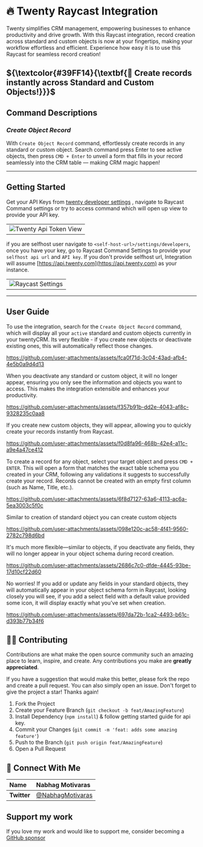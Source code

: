 <h1 align="left"> 🔥 Twenty Raycast Integration </h1>

Twenty simplifies CRM management, empowering businesses to enhance productivity and drive growth. With this Raycast integration, record creation across standard and custom objects is now at your fingertips, making your workflow effortless and efficient. Experience how easy it is to use this Raycast for seamless record creation!

## $\{\textcolor{#39FF14}{\textbf{🤝 Create records instantly across Standard and Custom Objects!}}}$

## Command Descriptions
### <i>Create Object Record</i>
With `Create Object Record` command, effortlessly create records in any standard or custom object. Search command press Enter to see active objects, then press `CMD + Enter` to unveil a form that fills in your record seamlessly into the CRM table — making CRM magic happen!

---

## Getting Started

Get your API Keys from [twenty developer settings](https://twenty.com/settings/developers) , navigate to Raycast Command settings or try to access command which will open up view to provide your API key. 
<table>
  <tr>
  <td><img src="https://github.com/user-attachments/assets/7787e53b-c08a-4491-a66f-9d738195a2af" alt="Twenty Api Token View" /></td>
  </tr>
</table>

if you are selfhost user navigate to `<self-host-url>/settings/developers`, once you have your key, go to Raycast Command Settings to provide your `selfhost api url` and `API key`. If you don't provide selfhost url, Integration will assume [https://api.twenty.com](https://api.twenty.com) as your instance.

<table>
  <tr>
    <td><img src="https://github.com/user-attachments/assets/3dc621b5-8d47-41a4-a86c-7129fd5bf5e8" alt="Raycast Settings"/></td>
  </tr>
</table>


---

## User Guide
To use the integration, search for the `Create Object Record` command, which will display all your `active` standard and custom objects currently in your twentyCRM. Its very flexible - if you create new objects or deactivate existing ones, this will automatically reflect those changes.

https://github.com/user-attachments/assets/fca0f71d-3c04-43ad-afb4-4e5b0a9d4d13

When you deactivate any standard or custom object, it will no longer appear, ensuring you only see the information and objects you want to access. This makes the integration extensible and enhances your productivity.

https://github.com/user-attachments/assets/f357b91b-dd2e-4043-af8c-9328235c0aa8

If you create new custom objects, they will appear, allowing you to quickly create your records instantly from Raycast.

https://github.com/user-attachments/assets/f0d8fa96-468b-42e4-a11c-a9e4a47ce412


To create a record for any object, select your target object and press `CMD + ENTER`. This will open a form that matches the exact table schema you created in your CRM, following any validations it suggests to successfully create your record. Records cannot be created with an empty first column (such as Name, Title, etc.).

https://github.com/user-attachments/assets/6f8d7127-63a6-4113-ac6a-5ea3003c5f0c

Similar to creation of standard object you can create custom objects

https://github.com/user-attachments/assets/098e120c-ac58-4f41-9560-2782c798d6bd

It's much more flexible—similar to objects, if you deactivate any fields, they will no longer appear in your object schema during record creation.

https://github.com/user-attachments/assets/2686c7c0-dfde-4445-93be-17d10cf22d60


No worries! If you add or update any fields in your standard objects, they will automatically appear in your object schema form in Raycast, looking closely you will see, if you add a select field with a default value provided some icon, it will display exactly what you’ve set when creation.

https://github.com/user-attachments/assets/697da72b-1ca2-4493-b61c-d393b77b34f6

## 🧑‍💻 Contributing

Contributions are what make the open source community such an amazing place to learn, inspire, and create. Any contributions you make are **greatly appreciated**.

If you have a suggestion that would make this better, please fork the repo and create a pull request. You can also simply open an issue.
Don't forget to give the project a star! Thanks again!

1. Fork the Project
2. Create your Feature Branch (`git checkout -b feat/AmazingFeature`)
3. Install Dependency (`npm install`) & follow getting started guide for api key.
4. Commit your Changes (`git commit -m 'feat: adds some amazing feature'`)
5. Push to the Branch (`git push origin feat/AmazingFeature`)
6. Open a Pull Request


## 💬 Connect With Me
<div align="center">

| **Name** | Nabhag Motivaras |
|:--------------------|:-------------------|
| **Twitter** | [@NabhagMotivaras](https://x.com/NabhagMotivaras) | 
       
</div>

## Support my work

If you love my work and would like to support me, consider becoming a [GitHub sponsor](https://github.com/sponsors/Nabhag8848)















